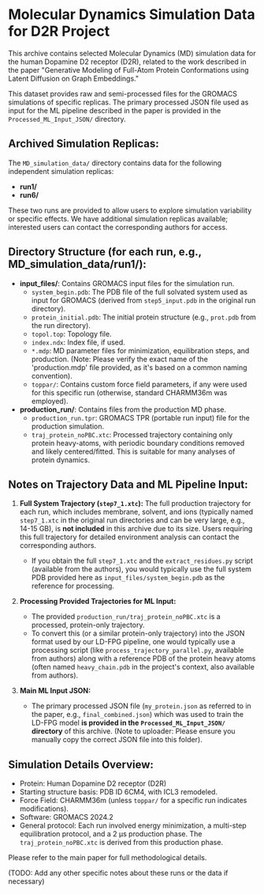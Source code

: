 # Molecular Dynamics Simulation Data for D2R Project

This archive contains selected Molecular Dynamics (MD) simulation data for the human Dopamine D2 receptor (D2R), related to the work described in the paper "Generative Modeling of Full-Atom Protein Conformations using Latent Diffusion on Graph Embeddings."

This dataset provides raw and semi-processed files for the GROMACS simulations of specific replicas. The primary processed JSON file used as input for the ML pipeline described in the paper is provided in the `Processed_ML_Input_JSON/` directory.

## Archived Simulation Replicas:

The `MD_simulation_data/` directory contains data for the following independent simulation replicas:
- **run1/**
- **run6/**

These two runs are provided to allow users to explore simulation variability or specific effects. We have additional simulation replicas available; interested users can contact the corresponding authors for access.

## Directory Structure (for each run, e.g., MD_simulation_data/run1/):

- **input_files/**: Contains GROMACS input files for the simulation run.
  - `system_begin.pdb`: The PDB file of the full solvated system used as input for GROMACS (derived from `step5_input.pdb` in the original run directory).
  - `protein_initial.pdb`: The initial protein structure (e.g., `prot.pdb` from the run directory).
  - `topol.top`: Topology file.
  - `index.ndx`: Index file, if used.
  - `*.mdp`: MD parameter files for minimization, equilibration steps, and production. (Note: Please verify the exact name of the 'production.mdp' file provided, as it's based on a common naming convention).
  - `toppar/`: Contains custom force field parameters, if any were used for this specific run (otherwise, standard CHARMM36m was employed).
- **production_run/**: Contains files from the production MD phase.
  - `production_run.tpr`: GROMACS TPR (portable run input) file for the production simulation.
  - `traj_protein_noPBC.xtc`: Processed trajectory containing only protein heavy-atoms, with periodic boundary conditions removed and likely centered/fitted. This is suitable for many analyses of protein dynamics.

## Notes on Trajectory Data and ML Pipeline Input:

1.  **Full System Trajectory (`step7_1.xtc`):** The full production trajectory for each run, which includes membrane, solvent, and ions (typically named `step7_1.xtc` in the original run directories and can be very large, e.g., 14-15 GB), is **not included** in this archive due to its size. Users requiring this full trajectory for detailed environment analysis can contact the corresponding authors.
    * If you obtain the full `step7_1.xtc` and the `extract_residues.py` script (available from the authors), you would typically use the full system PDB provided here as `input_files/system_begin.pdb` as the reference for processing.

2.  **Processing Provided Trajectories for ML Input:**
    * The provided `production_run/traj_protein_noPBC.xtc` is a processed, protein-only trajectory.
    * To convert this (or a similar protein-only trajectory) into the JSON format used by our LD-FPG pipeline, one would typically use a processing script (like `process_trajectory_parallel.py`, available from authors) along with a reference PDB of the protein heavy atoms (often named `heavy_chain.pdb` in the project's context, also available from authors).

3.  **Main ML Input JSON:**
    * The primary processed JSON file (`my_protein.json` as referred to in the paper, e.g., `final_combined.json`) which was used to train the LD-FPG model **is provided in the `Processed_ML_Input_JSON/` directory** of this archive. (Note to uploader: Please ensure you manually copy the correct JSON file into this folder).

## Simulation Details Overview:

- Protein: Human Dopamine D2 receptor (D2R)
- Starting structure basis: PDB ID 6CM4, with ICL3 remodeled.
- Force Field: CHARMM36m (unless `toppar/` for a specific run indicates modifications).
- Software: GROMACS 2024.2
- General protocol: Each run involved energy minimization, a multi-step equilibration protocol, and a 2 µs production phase. The `traj_protein_noPBC.xtc` is derived from this production phase.

Please refer to the main paper for full methodological details.

(TODO: Add any other specific notes about these runs or the data if necessary)
